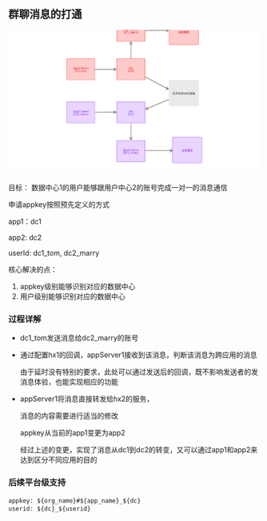 ## 群聊消息的打通

![群聊消息](./img/msg_transfer.png)

目标： 数据中心1的用户能够跟用户中心2的账号完成一对一的消息通信

申请appkey按照预先定义的方式

app1：dc1

app2: dc2

userId: dc1_tom, dc2_marry

核心解决的点：
1. appkey级别能够识别对应的数据中心
2. 用户级别能够识别对应的数据中心

### 过程详解

- dc1_tom发送消息给dc2_marry的账号

- 通过配置hx1的回调，appServer1接收到该消息，判断该消息为跨应用的消息
    
    由于延时没有特别的要求，此处可以通过发送后的回调，既不影响发送者的发消息体验，也能实现相应的功能

- appServer1将消息直接转发给hx2的服务，

    消息的内容需要进行适当的修改

    appkey从当前的app1变更为app2

    经过上述的变更，实现了消息从dc1到dc2的转变，又可以通过app1和app2来达到区分不同应用的目的

### 后续平台级支持


```
appkey: ${org_name}#${app_name}_${dc}
userid: ${dc}_${userid}
```
